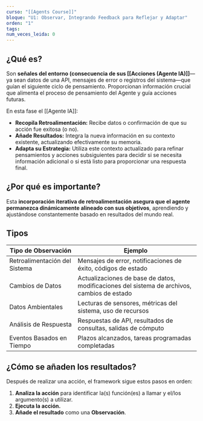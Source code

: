 ```yaml
---
curso: "[[Agents Course]]"
bloque: "U1: Observar, Integrando Feedback para Reflejar y Adaptar"
orden: "1"
tags: 
num_veces_leida: 0
---
```


## ¿Qué es?

Son **señales del entorno (consecuencia de sus [[Acciones (Agente IA)]]**—ya sean datos de una API, mensajes de error o registros del sistema—que guían el siguiente ciclo de pensamiento. Proporcionan información crucial que alimenta el proceso de pensamiento del Agente y guía acciones futuras.

En esta fase el [[Agente IA]]:
- **Recopila Retroalimentación:** Recibe datos o confirmación de que su acción fue exitosa (o no).
- **Añade Resultados:** Integra la nueva información en su contexto existente, actualizando efectivamente su memoria.
- **Adapta su Estrategia:** Utiliza este contexto actualizado para refinar pensamientos y acciones subsiguientes para decidir si se necesita información adicional o si está listo para proporcionar una respuesta final.

## ¿Por qué es importante?

Esta **incorporación iterativa de retroalimentación asegura que el agente permanezca dinámicamente alineado con sus objetivos**, aprendiendo y ajustándose constantemente basado en resultados del mundo real.

## Tipos

|Tipo de Observación|Ejemplo|
|---|---|
|Retroalimentación del Sistema|Mensajes de error, notificaciones de éxito, códigos de estado|
|Cambios de Datos|Actualizaciones de base de datos, modificaciones del sistema de archivos, cambios de estado|
|Datos Ambientales|Lecturas de sensores, métricas del sistema, uso de recursos|
|Análisis de Respuesta|Respuestas de API, resultados de consultas, salidas de cómputo|
|Eventos Basados en Tiempo|Plazos alcanzados, tareas programadas completadas|
## ¿Cómo se añaden los resultados?

Después de realizar una acción, el framework sigue estos pasos en orden:

1. **Analiza la acción** para identificar la(s) función(es) a llamar y el/los argumento(s) a utilizar.
2. **Ejecuta la acción.**
3. **Añade el resultado** como una **Observación**.